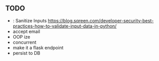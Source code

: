 ## TODO

- : Sanitize Inputs
  https://blog.sqreen.com/developer-security-best-practices-how-to-validate-input-data-in-python/
- accept email
- OOP ize
- concurrent
- make it a flask endpoint
- persist to DB
